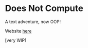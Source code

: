 Does Not Compute
================

A text adventure, now OOP!

Website [here](http://mrflash67.github.io/Does-Not-Compute/  "Github Pages")

[very WIP]

